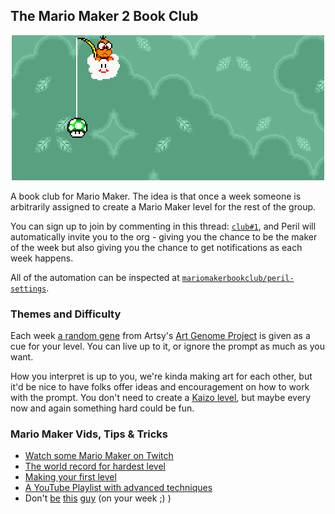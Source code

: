 ## The Mario Maker 2 Book Club

<p align="center">
  <img src="https://github.com/mariomakerbookclub/club/blob/master/mario-wave.gif?raw=true">
</p>

A book club for Mario Maker. The idea is that once a week someone is arbitrarily assigned to create a Mario Maker level 
for the rest of the group. 

You can sign up to join by commenting in this thread: [`club#1`](https://github.com/mariomakerbookclub/club/issues/1), 
and Peril will automatically invite you to the org - giving you the chance to be the maker of the week but also giving 
you the chance to get notifications as each week happens.

All of the automation can be inspected at [`mariomakerbookclub/peril-settings`](https://github.com/mariomakerbookclub/peril-settings).


### Themes and Difficulty

Each week [a random gene](https://art-genome-project-24zfbjh7w.now.sh/?query=%7B%0A%20%20%23%20Get%20a%20random%20set%20of%20five%20genes%0A%09randomGenes(count%3A%205)%20%7B%0A%20%20%20%20%23%20Pull%20out%20their%20details%0A%20%20%20%20name%0A%20%20%20%20family%0A%20%20%20%20description%20%23%20in%20markdown%0A%20%20%7D%0A%7D) from Artsy's [Art Genome Project](https://en.wikipedia.org/wiki/The_Art_Genome_Project) is given as a cue for your level. You can live up to it, or ignore the prompt as much as you want.

How you interpret is up to you, we're kinda making art for each other, but it'd be nice to have folks offer ideas and encouragement on how to work with the prompt. You don't need 
to create a [Kaizo level](https://en.wikipedia.org/wiki/Kaizo_Mario_World), but maybe every now and again something hard 
could be fun. 


### Mario Maker Vids, Tips & Tricks

- [Watch some Mario Maker on Twitch](https://www.twitch.tv/directory/game/Super%20Mario%20Maker)
- [The world record for hardest level](https://www.youtube.com/watch?v=NFIEpZD3enk)
- [Making your first level](https://www.youtube.com/watch?v=3KXRB8OAfFU)
- [A YouTube Playlist with advanced techniques](https://www.youtube.com/playlist?list=PLekbcfvMB1gYieKXixxXVBTYCuWRKvxjK)
- Don't [be](https://waypoint.vice.com/en_us/article/59p3nq/mario-maker-player-has-spent-1500-hours-trying-to-beat-his-own-level) [this](https://waypoint.vice.com/en_us/article/paqq89/nearly-2000-hours-later-player-still-cant-beat-their-mario-maker-level) [guy](https://waypoint.vice.com/en_us/article/3kgn89/mario-maker-player-has-now-spent-2500-hours-trying-to-beat-his-own-level) (on your week ;) )
